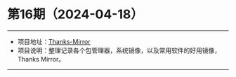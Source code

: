 # 第16期（2024-04-18）

---
- 项目地址：[Thanks-Mirror](https://github.com/eryajf/Thanks-Mirror)
- 项目说明：整理记录各个包管理器，系统镜像，以及常用软件的好用镜像，Thanks Mirror。
---